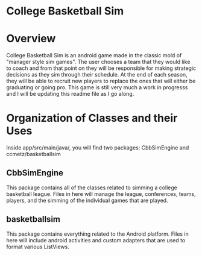 # College Basketball Sim
# Overview
College Basketball Sim is an android game made in the classic mold of "manager style sim games". The user chooses a team that they would like to coach and from that point on they will be responsible for making strategic decisions as they sim through their schedule. At the end of each season, they will be able to recruit new players to replace the ones that will either be graduating or going pro. This game is still very much a work in progresss and I will be updating this readme file as I go along.
# Organization of Classes and their Uses
Inside app/src/main/java/, you will find two packages: CbbSimEngine and ccmetz/basketballsim
## CbbSimEngine
This package contains all of the classes related to simming a college basketball league. Files in here will manage the league, conferences, teams, players, and the simming of the individual games that are played.
## basketballsim
This package contains everything related to the Android platform. Files in here will include android activities and custom adapters that are used to format various ListViews.



